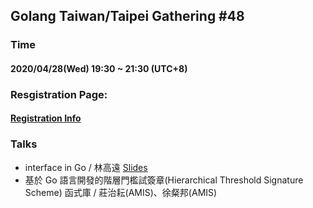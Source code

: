 ## Golang Taiwan/Taipei Gathering #48

### Time

#### 2020/04/28(Wed) 19:30 ~ 21:30  (UTC+8)

### Resgistration Page:

#### [Registration Info](https://www.meetup.com/golang-taipei-meetup/events/269969653/)

### Talks

- interface in Go / 林高遠 [Slides](http://web.ntnu.edu.tw/~60132057A/File/interface_in_Go_2020_0428_zh-TW.pdf)
- 基於 Go 語言開發的階層門檻試簽章(Hierarchical Threshold Signature Scheme) 函式庫 / 莊治耘(AMIS)、徐粲邦(AMIS)

